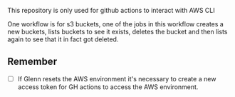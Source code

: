 This repository is only used for github actions to interact with AWS CLI

One workflow is for s3 buckets, one of the jobs in this workflow creates a new buckets, lists buckets to see it exists, deletes the bucket and then lists again to see that it in fact got deleted.

## Remember
- [ ] If Glenn resets the AWS environment it's necessary to create a new access token for GH actions to access the AWS environment.
